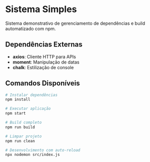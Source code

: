 # Sistema Simples

Sistema demonstrativo de gerenciamento de dependências e build automatizado com npm.

## Dependências Externas

- **axios**: Cliente HTTP para APIs
- **moment**: Manipulação de datas
- **chalk**: Estilização de console

## Comandos Disponíveis

```bash
# Instalar dependências
npm install

# Executar aplicação
npm start

# Build completo
npm run build

# Limpar projeto
npm run clean

# Desenvolvimento com auto-reload
npx nodemon src/index.js